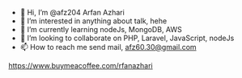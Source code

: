 - 👋 Hi, I’m @afz204 Arfan Azhari
- 👀 I’m interested in anything about talk, hehe
- 🌱 I’m currently learning nodeJs, MongoDB, AWS
- 💞️ I’m looking to collaborate on PHP, Laravel, JavaScript, nodeJs
- 📫 How to reach me send mail, afz60.30@gmail.com

https://www.buymeacoffee.com/rfanazhari

<!---
afz204/afz204 is a ✨ special ✨ repository because its `README.md` (this file) appears on your GitHub profile.
You can click the Preview link to take a look at your changes.
--->
